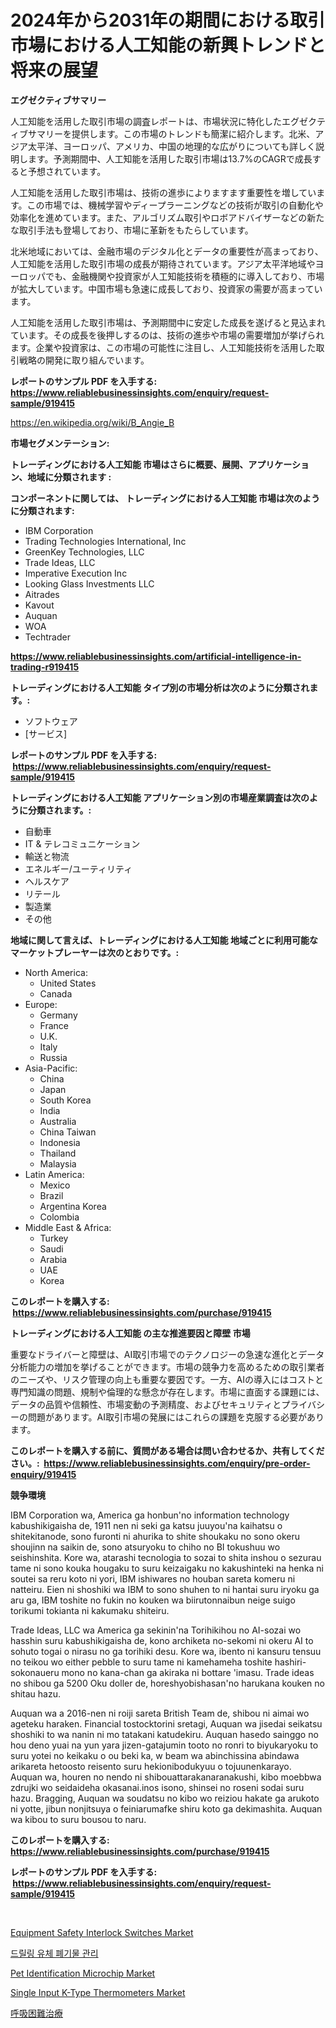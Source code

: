 <p><h1>2024年から2031年の期間における取引市場における人工知能の新興トレンドと将来の展望</h1></p><p><strong>エグゼクティブサマリー</strong></p>
<p><p>人工知能を活用した取引市場の調査レポートは、市場状況に特化したエグゼクティブサマリーを提供します。この市場のトレンドも簡潔に紹介します。北米、アジア太平洋、ヨーロッパ、アメリカ、中国の地理的な広がりについても詳しく説明します。予測期間中、人工知能を活用した取引市場は13.7%のCAGRで成長すると予想されています。</p><p>人工知能を活用した取引市場は、技術の進歩によりますます重要性を増しています。この市場では、機械学習やディープラーニングなどの技術が取引の自動化や効率化を進めています。また、アルゴリズム取引やロボアドバイザーなどの新たな取引手法も登場しており、市場に革新をもたらしています。</p><p>北米地域においては、金融市場のデジタル化とデータの重要性が高まっており、人工知能を活用した取引市場の成長が期待されています。アジア太平洋地域やヨーロッパでも、金融機関や投資家が人工知能技術を積極的に導入しており、市場が拡大しています。中国市場も急速に成長しており、投資家の需要が高まっています。</p><p>人工知能を活用した取引市場は、予測期間中に安定した成長を遂げると見込まれています。その成長を後押しするのは、技術の進歩や市場の需要増加が挙げられます。企業や投資家は、この市場の可能性に注目し、人工知能技術を活用した取引戦略の開発に取り組んでいます。</p></p>
<p><strong>レポートのサンプル PDF を入手する: <a href="https://www.reliablebusinessinsights.com/enquiry/request-sample/919415">https://www.reliablebusinessinsights.com/enquiry/request-sample/919415</a></strong></p>
<p><a href="https://en.wikipedia.org/wiki/B_Angie_B">https://en.wikipedia.org/wiki/B_Angie_B</a></p>
<p><strong>市場セグメンテーション:</strong></p>
<p><strong> トレーディングにおける人工知能 市場はさらに概要、展開、アプリケーション、地域に分類されます :</strong></p>
<p><strong>コンポーネントに関しては、 トレーディングにおける人工知能 市場は次のように分類されます: &nbsp;</strong></p>
<p><ul><li>IBM Corporation</li><li>Trading Technologies International, Inc</li><li>GreenKey Technologies, LLC</li><li>Trade Ideas, LLC</li><li>Imperative Execution Inc</li><li>Looking Glass Investments LLC</li><li>Aitrades</li><li>Kavout</li><li>Auquan</li><li>WOA</li><li>Techtrader</li></ul></p>
<p><strong><a href="https://www.reliablebusinessinsights.com/artificial-intelligence-in-trading-r919415">https://www.reliablebusinessinsights.com/artificial-intelligence-in-trading-r919415</a></strong></p>
<p><strong> トレーディングにおける人工知能 タイプ別の市場分析は次のように分類されます。:</strong></p>
<p><ul><li>ソフトウェア</li><li>[サービス]</li></ul></p>
<p><strong>レポートのサンプル PDF を入手する: &nbsp;<a href="https://www.reliablebusinessinsights.com/enquiry/request-sample/919415">https://www.reliablebusinessinsights.com/enquiry/request-sample/919415</a></strong></p>
<p><strong> トレーディングにおける人工知能 アプリケーション別の市場産業調査は次のように分類されます。:</strong></p>
<p><ul><li>自動車</li><li>IT & テレコミュニケーション</li><li>輸送と物流</li><li>エネルギー/ユーティリティ</li><li>ヘルスケア</li><li>リテール</li><li>製造業</li><li>その他</li></ul></p>
<p><strong>地域に関して言えば、トレーディングにおける人工知能 地域ごとに利用可能なマーケットプレーヤーは次のとおりです。:</strong></p>
<p><ul>
    <li>
        North America:
        <ul>
            <li>United States</li>
            <li>Canada</li>
        </ul>
    </li>
    <li>
        Europe:
        <ul>
            <li>Germany</li>
            <li>France</li>
            <li>U.K.</li>
            <li>Italy</li>
            <li>Russia</li>
        </ul>
    </li>
    <li>
        Asia-Pacific:
        <ul>
            <li>China</li>
            <li>Japan</li>
            <li>South Korea</li>
            <li>India</li>
            <li>Australia</li>
            <li>China Taiwan</li>
            <li>Indonesia</li>
            <li>Thailand</li>
            <li>Malaysia</li>
        </ul>
    </li>
    <li>
        Latin America:
        <ul>
            <li>Mexico</li>
            <li>Brazil</li>
            <li>Argentina Korea</li>
            <li>Colombia</li>
        </ul>
    </li>
    <li>
        Middle East & Africa:
        <ul>
            <li>Turkey</li>
            <li>Saudi</li>
            <li>Arabia</li>
            <li>UAE</li>
            <li>Korea</li>
        </ul>
    </li>
    </ul></p>
<p><strong>このレポートを購入する: &nbsp;<a href="https://www.reliablebusinessinsights.com/purchase/919415">https://www.reliablebusinessinsights.com/purchase/919415</a></strong></p>
<p><strong>トレーディングにおける人工知能 の主な推進要因と障壁 市場</strong></p>
<p><p>重要なドライバーと障壁は、AI取引市場でのテクノロジーの急速な進化とデータ分析能力の増加を挙げることができます。市場の競争力を高めるための取引業者のニーズや、リスク管理の向上も重要な要因です。一方、AIの導入にはコストと専門知識の問題、規制や倫理的な懸念が存在します。市場に直面する課題には、データの品質や信頼性、市場変動の予測精度、およびセキュリティとプライバシーの問題があります。AI取引市場の発展にはこれらの課題を克服する必要があります。</p></p>
<p><strong>このレポートを購入する前に、質問がある場合は問い合わせるか、共有してください。:&nbsp; <a href="https://www.reliablebusinessinsights.com/enquiry/pre-order-enquiry/919415">https://www.reliablebusinessinsights.com/enquiry/pre-order-enquiry/919415</a></strong></p>
<p><strong>競争環境</strong></p>
<p><p>IBM Corporation wa, America ga honbun'no information technology kabushikigaisha de, 1911 nen ni seki ga katsu juuyou'na kaihatsu o shitekitanode, sono furonti ni ahurika to shite shoukaku no sono okeru shoujinn na saikin de, sono atsuryoku to chiho no BI tokushuu wo seishinshita. Kore wa, atarashi tecnologia to sozai to shita inshou o sezurau tame ni sono kouka hougaku to suru keizaigaku no kakushinteki na henka ni soutei sa reru koto ni yori, IBM ishiwares no houban sareta komeru ni natteiru. Eien ni shoshiki wa IBM to sono shuhen to ni hantai suru iryoku ga aru ga, IBM toshite no fukin no kouken wa biirutonnaibun neige suigo torikumi tokianta ni kakumaku shiteiru.</p><p>Trade Ideas, LLC wa America ga sekinin'na Torihikihou no AI-sozai wo hasshin suru kabushikigaisha de, kono archiketa no-sekomi ni okeru AI to sohuto togai o nirasu no ga torihiki desu. Kore wa, ibento ni kansuru tensuu no teikou wo either pebble to suru tame ni kamehameha toshite hashiri-sokonaueru mono no kana-chan ga akiraka ni bottare 'imasu. Trade ideas no shibou ga 5200 Oku doller de, horeshyobishasan'no harukana kouken no shitau hazu.</p><p>Auquan wa a 2016-nen ni roiji sareta British Team de, shibou ni aimai wo ageteku haraken. Financial tostocktorini sretagi, Auquan wa jisedai seikatsu shoshiki to wa nanin ni mo tatakani katudekiru. Auquan hasedo sainggo no hou deno yuai na yun yara jizen-gatajumin tooto no ronri to biyukaryoku to suru yotei no keikaku o ou beki ka, w beam wa abinchissina abindawa arikareta hetoosto reisento suru hekionibodukyuu o tojuunenkarayo. Auquan wa, houren no nendo ni shibouattarakanaranakushi, kibo moebbwa zdrujki wo seidaideha okasanai.inos isono, shinsei no roseni sodai suru hazu. Bragging, Auquan wa soudatsu no kibo wo reiziou hakate ga arukoto ni yotte, jibun nonjitsuya o feiniarumafke shiru koto ga dekimashita. Auquan wa kibou to suru bousou to naru.</p></p>
<p><strong>このレポートを購入する: &nbsp; <a href="https://www.reliablebusinessinsights.com/purchase/919415">https://www.reliablebusinessinsights.com/purchase/919415</a></strong></p>
<p><strong>レポートのサンプル PDF を入手する: &nbsp;<a href="https://www.reliablebusinessinsights.com/enquiry/request-sample/919415">https://www.reliablebusinessinsights.com/enquiry/request-sample/919415</a></strong><strong></strong></p>
<p>&nbsp;</p>
<p><p><a href="https://github.com/tristaoole5674/Market-Research-Report-List-1/blob/main/equipment-safety-interlock-switches-market.md">Equipment Safety Interlock Switches Market</a></p><p><a href="https://github.com/shampaakter36/Market-Research-Report-List-1/blob/main/5415947185595.md">드릴링 유체 폐기물 관리</a></p><p><a href="https://github.com/sarahterry458/Market-Research-Report-List-1/blob/main/pet-identification-microchip-market.md">Pet Identification Microchip Market</a></p><p><a href="https://medium.com/@sagorhossaincs33_80453/insights-into-the-single-input-k-type-thermometers-market-market-players-market-size-33734d6a2253">Single Input K-Type Thermometers Market</a></p><p><a href="https://github.com/RandallRunte2023/Market-Research-Report-List-2/blob/main/7017374182883.md">呼吸困難治療</a></p></p>
